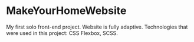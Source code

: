 # MakeYourHomeWebsite
My first solo front-end project. Website is fully adaptive. Technologies that were used in this project: CSS Flexbox, SCSS.
